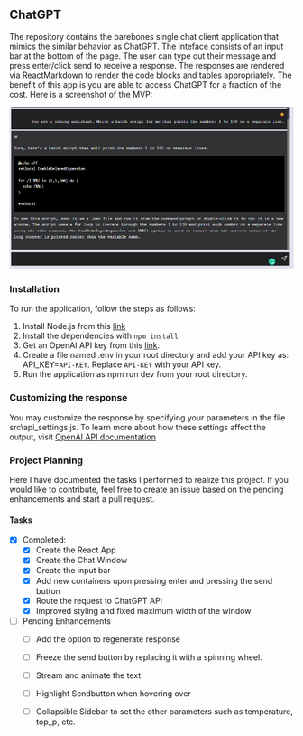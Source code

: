 ## ChatGPT
The repository contains the barebones single chat client application that mimics the similar behavior as ChatGPT. The inteface consists of an input bar at the bottom of the page. The user can type out their message and press enter/click send to receive a response. The responses are rendered via ReactMarkdown to render the code blocks and tables appropriately. The benefit of this app is you are able to access ChatGPT for a fraction of the cost. 
Here is a screenshot of the MVP:
<!-- Add Image from assets/ -->
![ChatGPT](assets/demo_mvp_2.png)

### Installation
To run the application, follow the steps as follows: 
1) Install Node.js from this [link](https://nodejs.org/en/download/)
2) Install the dependencies with ```npm install```
3) Get an OpenAI API key from this [link](https://platform.openai.com/account/api-keys).
4) Create a file named .env in your root directory and add your API key as: API_KEY=```API-KEY```. Replace ```API-KEY``` with your API key.
5) Run the application as npm run dev from your root directory. 

### Customizing the response
You may customize the response by specifying your parameters in the file src\api_settings.js. To learn more about how these settings affect the output, visit [OpenAI API documentation](https://platform.openai.com/docs/api-reference/chat/create)

### Project Planning
Here I have documented the tasks I performed to realize this project. If you would like to contribute, feel free to create an issue based on the pending enhancements and start a pull request. 
#### Tasks
- [x] Completed:
  - [x] Create the React App
  - [x] Create the Chat Window
  - [x] Create the input bar
  - [x] Add new containers upon pressing enter and pressing the send button
  - [x] Route the request to ChatGPT API
  - [x] Improved styling and fixed maximum width of the window

- [ ] Pending Enhancements
  - [ ] Add the option to regenerate response
  - [ ] Freeze the send button by replacing it with a spinning wheel. 
  - [ ] Stream and animate the text
  - [ ] Highlight Sendbutton when hovering over
  - [ ] Collapsible Sidebar to set the other parameters such as temperature, top_p, etc.

